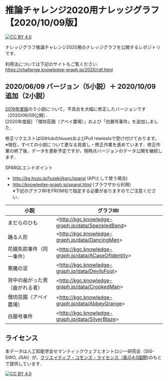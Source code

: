 # 推論チャレンジ2020用ナレッジグラフ【2020/10/09版】

[![CC BY 4.0][cc-by-shield]][cc-by]

ナレッジグラフ推論チャレンジ2020用のナレッジグラフを公開するレポジトリです．  

利用法については下記のサイトもご覧ください.  
https://challenge.knowledge-graph.jp/2020/rdf.html

## 2020/06/09 バージョン（5小説）＋ 2020/10/09 追加（2小説）  
[2019年度版](https://github.com/KnowledgeGraphJapan/Challenge/tree/master/rdf/2019)の５小説について，不具合を大幅に修正したバージョンです（2020/06/09公開）．  
[2020年度版] 「僧坊荘園（アベイ農場）」および「白銀号事件」を追加しました．  
  
修正リクエストはGitHubのIsuuesおよびPull rewiestsで受け付けております。  
※現在，すべての小説について更なる見直し・修正作業を進めています．修正作業の終了後，データを更新予定ですが，現時点バージョンのデータ公開を継続します．  
  
SPARQLエンドポイント
- http://kg.hozo.jp/fuseki/kgrc/sparql (APIとして使う場合)
- http://knowledge-graph.jp/sparql.html (ブラウザから利用)  
※下記のグラフIRIをFROM句で指定する必要がありますのでご注意ください．
  
|小説|グラフIRI|
----|----
|まだらのひも|&lt;http://kgc.knowledge-graph.jp/data/SpeckledBand&gt;|
|踊る人形|&lt;http://kgc.knowledge-graph.jp/data/DancingMen&gt;|
|花婿失踪事件（同一事件）|&lt;http://kgc.knowledge-graph.jp/data/ACaseOfIdentity&gt;|
|悪魔の足|&lt;http://kgc.knowledge-graph.jp/data/DevilsFoot&gt;|
|背中の曲がった男（曲がれる者）|&lt;http://kgc.knowledge-graph.jp/data/CrookedMan&gt;|
|僧坊荘園（アベイ農場）|&lt;http://kgc.knowledge-graph.jp/data/AbbeyGrange&gt;|
|白銀号事件|&lt;http://kgc.knowledge-graph.jp/data/SilverBlaze&gt;|



## ライセンス
本データは人工知能学会セマンティックウェブとオントロジー研究会（SIG-SWO, JSAI）が，[クリエイティブ・コモンズ・ライセンス（表示4.0国際)](https://creativecommons.org/licenses/by/4.0/)のもとで提供しています．

[![CC BY 4.0][cc-by-image]][cc-by]

[cc-by]: http://creativecommons.org/licenses/by/4.0/
[cc-by-image]: https://i.creativecommons.org/l/by/4.0/88x31.png
[cc-by-shield]: https://img.shields.io/badge/License-CC%20BY%204.0-lightgrey.svg

